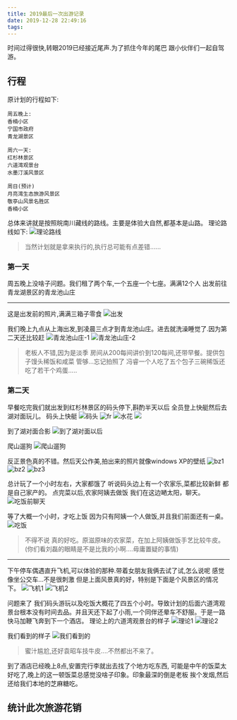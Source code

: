 ```yaml
---
title: 2019最后一次出游记录
date: 2019-12-28 22:49:16
tags:
---
```


时间过得很快,转眼2019已经接近尾声.为了抓住今年的尾巴 跟小伙伴们一起自驾游。

## 行程
原计划的行程如下:
```
周五晚上:
香楠小区
宁国市政府
青龙湖景区

周六一天:
红杉林景区
六道湾观景台
水墨汀溪风景区

周日(预计)
月亮湾生态旅游风景区
敬亭山风景名胜区
香楠小区
```
总体来讲就是按照皖南川藏线的路线。主要是体验大自然,都基本是山路。
理论路线如下:
![理论路线](https://tva1.sinaimg.cn/large/006tNbRwly1gacvq55d7xj30zk0ngx23.jpg)

> 当然计划就是拿来执行的,执行总可能有点差错......



### 第一天
周五晚上没啥子问题。我们租了两个车,一个五座一个七座。满满12个人 出发前往青龙湖景区的青龙池山庄

---- 

这是出发前的照片,满满三箱子零食
![出发](https://tva1.sinaimg.cn/large/006tNbRwly1gacu5ea7d8j31hc0om1az.jpg)

我们晚上九点从上海出发,到凌晨三点才到青龙池山庄。进去就洗澡睡觉了.因为第二天还比较赶
![青龙池山庄-1](https://tva1.sinaimg.cn/large/006tNbRwly1gacu3hdgi9j31400u015k.jpg)
![青龙池山庄-2](https://tva1.sinaimg.cn/large/006tNbRwly1gacu3s1jzbj31400u07em.jpg)

> 老板人不错,因为是淡季 房间从200每间讲价到120每间,还带早餐。提供包子馒头稀饭和咸菜 管够...忘记拍照了 冯睿一个人吃了五个包子三碗稀饭还吃了若干个鸡蛋.....

### 第二天

早餐吃完我们就出发到红杉林景区的码头停下,斟酌半天以后 全员登上快艇然后去湖对面玩儿。
码头上快艇
![码头](https://tva1.sinaimg.cn/large/006tNbRwly1gacvtrwrwzj30u014078c.jpg)
![fr](https://tva1.sinaimg.cn/large/006tNbRwly1gacvub0bwoj30u0140npf.jpg)
![水花](https://tva1.sinaimg.cn/large/006tNbRwly1gacvuk7rckj31400u04qu.jpg)
![](https://tva1.sinaimg.cn/large/006tNbRwly1gacvv3xsvxj31400u0420.jpg)


到了湖对面合影
![到了湖对面以后](https://tva1.sinaimg.cn/large/006tNbRwly1gacuqvlep1j31400u047h.jpg)

爬山遛狗
![爬山遛狗](https://tva1.sinaimg.cn/large/006tNbRwly1gacvhatn16j30u0140gyu.jpg)

反正景色真的不错。然后天公作美,拍出来的照片就像windows XP的壁纸
![bz1](https://tva1.sinaimg.cn/large/006tNbRwly1gacvwg7oi1j31400u0whf.jpg)
![bz2](https://tva1.sinaimg.cn/large/006tNbRwly1gacvwkv76zj31400u076k.jpg)
![bz3](https://tva1.sinaimg.cn/large/006tNbRwly1gacvws226qj31400u0mz1.jpg)

总计玩了一个小时左右，大家都饿了 听说码头边上有一个农家乐,菜都比较新鲜 都是自己家产的。
点完菜以后,农家阿姨去做饭 我们在这边嗮太阳，聊天。
![吃饭前聊天](https://tva1.sinaimg.cn/large/006tNbRwly1gacuuwwb2mj31400u0dkx.jpg)

等了大概一个小时，才吃上饭 因为只有阿姨一个人做饭,并且我们前面还有一桌。
![吃饭](https://tva1.sinaimg.cn/large/006tNbRwly1gacuvgn0loj31400u0q6y.jpg)

> 不得不说 真的好吃。原滋原味的农家菜，在加上阿姨做饭手艺比较牛皮。(你们看刘磊的眼睛是不是比我的小啊....毋庸置疑的事情)

----

下午停车偶遇直升飞机,可以体验的那种.带着女朋友我俩去试了试,怎么说呢 感觉像坐公交车...不是很刺激 但是上面风景真的好，特别是下面是个风景区的情况下。
![飞机1](https://tva1.sinaimg.cn/large/006tNbRwly1gacvgsboulj31400u0ae1.jpg)
![飞机2](https://tva1.sinaimg.cn/large/006tNbRwly1gacvgzst7jj31400u0gp7.jpg)



问题来了 我们码头游玩以及吃饭大概花了四五个小时。导致计划的后面六道湾观景台根本没有时间去品。并且天还下起了小雨,一个同伴还晕车不舒服。于是一路快马加鞭飞奔到下一个酒店。
理论上的六道湾观景台的样子
![理论1](https://tva1.sinaimg.cn/large/006tNbRwly1gacw1ttshsj30go09cjsk.jpg)
![理论2](https://tva1.sinaimg.cn/large/006tNbRwly1gacw2fk356j30go0b374u.jpg)


我们看到的样子
![我们看到的](https://tva1.sinaimg.cn/large/006tNbRwly1gacvsj7kvaj30hs0a00sl.jpg)

> 蜜汁尴尬,还好袁昭车技牛皮....不然都出不来了。

到了酒店已经晚上8点,安置完行李就出去找了个地方吃东西, 可能是中午的饭菜太好吃了,晚上的这一顿饭菜总感觉没啥子印象。印象最深的倒是老板 挨个发烟,然后还给我们本地的芝麻糖吃。 





## 统计此次旅游花销


